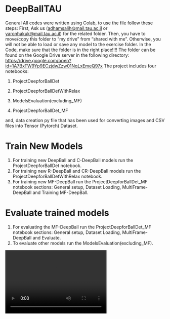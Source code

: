# DeepBallTAU
General
All codes were written using Colab, to use the file follow these steps:
First, Ask us (adhamsalih@mail.tau.ac.il or yaronhakuk@mail.tau.ac.il) for the related folder.
Then, you have to move/copy this folder to “my drive” from “shared with me”. Otherwise, you will not be able to load or save any model to the exercise folder.
In the Code, make sure that the folder is in the right place!!!!
The folder can be found on the Google Drive server in the following directory:
https://drive.google.com/open?id=1A7BxTW9Yp9ECzjdwZzw01NqLxEmeQ97x 
The project includes four notebooks:

1. ProjectDeepforBallDet 

2. ProjectDeepforBallDetWithRelax

3. ModelsEvaluation(excluding_MF)

4. ProjectDeepforBallDet_MF

and, data creation py file that has been used for converting images and CSV files into Tensor (Pytorch) Dataset.
# Train New Models
 
1. For training new DeepBall and C-DeepBall models  run the ProjectDeepforBallDet notebook.
2. For training new R-DeepBall and CR-DeepBall models  run the ProjectDeepforBallDetWithRelax notebook.
3. For training new MF-DeepBall run the ProjectDeepforBallDet_MF notebook sections: General setup, Dataset Loading, MultiFrame-DeepBall and Training MF-DeepBall.

# Evaluate trained models


1. For evaluating the MF-DeepBall run the ProjectDeepforBallDet_MF notebook sections: General setup, Dataset Loading, MultiFrame-DeepBall and Evaluate.
2. To evaluate other models run the ModelsEvaluation(excluding_MF).



<video src="Project 1.avi" width="320" height="200" controls preload></video>
